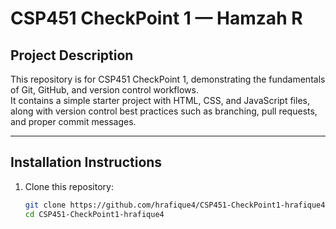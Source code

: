# CSP451 CheckPoint 1 — Hamzah R

##  Project Description
This repository is for CSP451 CheckPoint 1, demonstrating the fundamentals of Git, GitHub, and version control workflows.  
It contains a simple starter project with HTML, CSS, and JavaScript files, along with version control best practices such as branching, pull requests, and proper commit messages.

---

## Installation Instructions
1. Clone this repository:
   ```bash
   git clone https://github.com/hrafique4/CSP451-CheckPoint1-hrafique4.git
   cd CSP451-CheckPoint1-hrafique4
